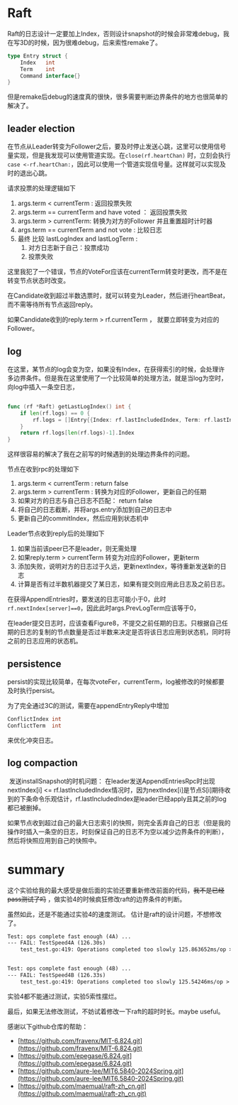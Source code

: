 # Raft

Raft的日志设计一定要加上Index，否则设计snapshot的时候会非常难debug，我在写3D的时候，因为很难debug，后来索性remake了。

```go
type Entry struct {
	Index   int
	Term    int
	Command interface{}
}
```

但是remake后debug的速度真的很快，很多需要判断边界条件的地方也很简单的解决了。

## leader election

在节点从Leader转变为Follower之后，要及时停止发送心跳，这里可以使用信号量实现，但是我发现可以使用管道实现。在`close(rf.heartChan)` 时，立刻会执行`case <-rf.heartChan:`，因此可以使用一个管道实现信号量。这样就可以实现及时的退出心跳。

请求投票的处理逻辑如下

1. args.term < currentTerm  :  返回投票失败
2. args.term == currentTerm and have voted  ： 返回投票失败
3. args.term > currentTerm: 转换为对方的Follower 并且重置超时计时器
4. args.term == currentTerm and not vote  :  比较日志
5. 最终  比较 lastLogIndex and lastLogTerm :
	1. 对方日志新于自己：投票成功
	2. 投票失败

这里我犯了一个错误，节点的VoteFor应该在currentTerm转变时更改，而不是在转变节点状态时改变。  
 
在Candidate收到超过半数选票时，就可以转变为Leader，然后进行heartBeat，而不需等待所有节点返回reply。

如果Candidate收到的reply.term > rf.currentTerm ， 就要立即转变为对应的Follower。  

##  log

在这里，某节点的log会变为空，如果没有Index，在获得索引的时候，会处理许多边界条件。但是我在这里使用了一个比较简单的处理方法，就是当log为空时，向log中插入一条空日志，

```go

func (rf *Raft) getLastLogIndex() int {
	if len(rf.logs) == 0 {
		rf.logs = []Entry{{Index: rf.lastIncludedIndex, Term: rf.lastIncludedTerm}}
	}
	return rf.logs[len(rf.logs)-1].Index
}
```

这样很容易的解决了我在之前写的时候遇到的处理边界条件的问题。

节点在收到rpc的处理如下

1. args.term < currentTerm :  return false
2. args.term > currentTerm :  转换为对应的Follower，更新自己的任期
3. 如果对方的日志与自己日志不匹配： return false
4. 将自己的日志截断，并将args.entry添加到自己的日志中
5. 更新自己的commitIndex，然后应用到状态机中
 
Leader节点收到reply后的处理如下

1. 如果当前该peer已不是leader，则无需处理
2. 如果reply.term > currentTerm 转变为对应的Follower，更新term
3. 添加失败，说明对方的日志过于久远，更新nextIndex，等待重新发送新的日志
4. 计算是否有过半数机器提交了某日志，如果有提交则应用此日志及之前日志。

在获得AppendEntries时，要发送的日志可能小于0，此时`rf.nextIndex[server]==0`，因此此时args.PrevLogTerm应该等于0，

在leader提交日志时，应该查看Figure8，不提交之前任期的日志。只根据自己任期的日志的复制的节点数量是否过半数来决定是否将该日志应用到状态机，同时将之前的日志应用的状态机。


## persistence

persist的实现比较简单，在每次voteFer，currentTerm，log被修改的时候都要及时执行persist。

为了完全通过3C的测试，需要在appendEntryReply中增加
```go
ConflictIndex int
ConflictTerm  int
```

来优化冲突日志。
## log compaction
 发送installSnapshot的时机问题：
	在leader发送AppendEntriesRpc时出现nextIndex[i] <= rf.lastIncludedIndex情况时，因为nextIndex[i]是节点S[i]期待收到的下条命令乐观估计，rf.lastIncludedIndex是leader已经apply且其之前的log都已被删掉。

如果节点收到超过自己的最大日志索引的快照，则完全丢弃自己的日志（但是我的操作时插入一条空的日志，时刻保证自己的日志不为空以减少边界条件的判断），然后将快照应用到自己的快照中。

# summary

这个实验给我的最大感受是做后面的实验还要重新修改前面的代码，~~我不是已经pass测试了吗~~ ，做实验4的时候疯狂修改raft的边界条件的判断。

虽然如此，还是不能通过实验4的速度测试。 估计是raft的设计问题，不想修改了。
```txt
Test: ops complete fast enough (4A) ...
--- FAIL: TestSpeed4A (126.30s)
    test_test.go:419: Operations completed too slowly 125.863652ms/op > 33.333333ms/op


Test: ops complete fast enough (4B) ...
--- FAIL: TestSpeed4B (126.33s)
    test_test.go:419: Operations completed too slowly 125.54246ms/op > 33.333333ms/op

```

实验4都不能通过测试，实验5索性摆烂。

最后，如果无法修改测试，不妨试着修改一下raft的超时时长。maybe useful。

感谢以下github仓库的帮助：
* [https://github.com/fravenx/MIT-6.824.git](https://github.com/fravenx/MIT-6.824.git)
* [https://github.com/epegase/6.824.git](https://github.com/epegase/6.824.git)
* [https://github.com/aure-lee/MIT6.5840-2024Spring.git](https://github.com/aure-lee/MIT6.5840-2024Spring.git)
* [https://github.com/maemual/raft-zh_cn.git](https://github.com/maemual/raft-zh_cn.git)


